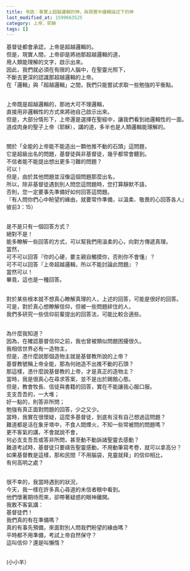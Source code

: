 ```yaml
---
title: 弔詭：事實上超越邏輯的神，與現實中邏輯描述下的神
last_modified_at: 1599663525
category: 上帝、耶穌
tags: []
---
```


<p>基督徒都會承認，上帝是超越邏輯的。<br>
但是，現實人間，上帝卻是將祂那超越邏輯的道，<br>
用人類能理解的文字，啟示出來。<br>
因此，我們就必須在有限的人腦中，在聖靈光照下，<br>
不斷去更深的認識那超越邏輯的上帝。<br>
在「邏輯」與「超越邏輯」之間，我們只能嘗試求取一些勉強的平衡點。</p>

<p><br>
上帝既是超越邏輯的，那祂大可不理邏輯，<br>
直接用非邏輯性的方式來將祂自己啟示出來。<br>
但是，大部分情形下，上帝還是選擇在聖經中，讓我們看到祂邏輯性的一面。<br>
道成肉身的聖子上帝（耶穌），講的道，多半也是人類邏輯能理解的。</p>

<p><br>
關於「全能的上帝能不能造出一顆他推不動的石頭」這問題，<br>
它是超級出名的問題，基督徒與非基督徒，幾乎都常會聽到。<br>
不信者能不能提出想出更多刁難的問題？<br>
可以！<br>
但是，由於其他問題並沒像這個問題那麼出名，<br>
所以，除非基督徒遇到別人問您這問題時，您打算靜默不語，<br>
否則，您一定要事先準備好如何回答這問題。<br>
『有人問你們心中盼望的緣由，就要常作準備，以溫柔、敬畏的心回答各人』<br>
彼前3：15）</p>

<p><br>
是不是只有一個回答方式？<br>
絕對不是！<br>
能多瞭解一些回答的方式，可以幫我們用溫柔的心，向對方傳遞真理。<br>
當然，<br>
可不可以回答『你的心硬，要主親自觸摸你，否則你不會懂』？<br>
可不可以回答『上帝超越邏輯，所以不能討論此問題』？<br>
當然可以！<br>
畢竟，這也是一種回答。</p>

<p><br>
對於某些根本就不想真心瞭解真理的人，上述的回答，可能是很好的回答。<br>
可是，對於真心想瞭解信仰，但被一些問題絆住的人，<br>
我們多研究一些信仰前輩提出的回答法，可能比較合適些。</p>

<p><br>
為什麼我知道？<br>
因為，在確認基督信仰之前，我也曾被類似問題困擾很久。<br>
我相信世界必有一造物主，<br>
但是，憑什麼說那個造物主就是基督教所說的上帝？<br>
基督教號稱上帝全能，那為何祂造不出推不動的石頭？<br>
那這樣，憑什麼說基督教的上帝，才是真正的造物主？<br>
當時，我是很真心在尋求答案，並不是出於踢館心態。<br>
但是，教會牧長、信徒與書籍的回答，實在不能讓我心服口服。<br>
支支吾吾的，一大堆；<br>
好一點的，則答非所問；<br>
勉強有真正面對問題的回答，少之又少。<br>
當時，我實在很懷疑，這麼多基督徒，到底有沒有自己想過這問題？<br>
難道都是活在象牙塔中，不食人間煙火，不知一些常被問的問題嗎？<br>
更不客氣的講，不會就說不會，<br>
何必支支吾吾或答非所問，甚至動不動訴諸聖靈去感動？<br>
難道考試時，基督徒只要禱告聖靈感動，不用動筆寫考卷，就可以拿高分？<br>
如果基督教是這樣，那和民間「不用腦袋，見靈就拜」的信仰相比，<br>
有何高明之處？</p>

<p><br>
很不幸的，我當時遇到的狀況，<br>
今天，我一樣在許多真心尋道的未信者眼中看到。<br>
他們懷著期待而來，卻帶著疑惑的眼神離開。<br>
我敢不客氣講：<br>
基督徒們！<br>
我們真的有在準備嗎？<br>
真的有事先預備，來面對別人問我們盼望的緣由嗎？<br>
平時都不用準備，考試上帝自然保守？<br>
這叫信仰？還是叫懶惰？</p>

<p><br>
(小小羊）</p>

